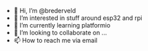 - 👋 Hi, I’m @brederveld
- 👀 I’m interested in stuff around esp32 and rpi
- 🌱 I’m currently learning platformio
- 💞️ I’m looking to collaborate on ...
- 📫 How to reach me via email

<!---
brederveld/brederveld is a ✨ special ✨ repository because its `README.md` (this file) appears on your GitHub profile.
You can click the Preview link to take a look at your changes.
--->
